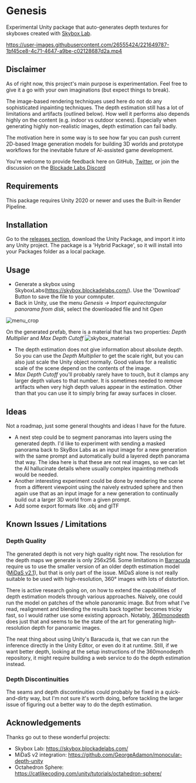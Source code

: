 # Genesis

Experimental Unity package that auto-generates depth textures for skyboxes created with [Skybox Lab](https://skybox.blockadelabs.com/).

https://user-images.githubusercontent.com/26555424/221649787-1bf45ce8-4c71-4647-a9be-c02128687d2a.mp4

## Disclaimer
As of right now, this project's main purpose is experimentation. Feel free to give it a go with your own imaginations (but expect things to break).

The image-based rendering techniques used here do not do any sophisticated inpainting techniques. The depth estimation still has a lot of limitations and artifacts (outlined below). How well it performs also depends highly on the content (e.g. indoor vs outdoor scenes). Especially when generating highly non-realistic images, depth estimation can fail badly.

The motivation here in some way is to see how far you can push current 2D-based Image generation models for building 3D worlds and prototype workflows for the inevitable future of AI-assisted game development.

You're welcome to provide feedback here on GitHub, [Twitter](https://twitter.com/julien_kaye), or join the discussion on the [Blockade Labs Discord](https://discord.gg/kqKB3X4TJz)

## Requirements
This package requires Unity 2020 or newer and uses the Built-in Render Pipeline.

## Installation
Go to the [releases section](https://github.com/julienkay/genesis/releases/latest), download the Unity Package, and import it into any Unity project.
The package is a 'Hybrid Package', so it will install into your Packages folder as a local package.

## Usage
- Generate a skybox using SkyboxLabs(https://skybox.blockadelabs.com/). Use the 'Download' Button to save the file to your comnputer.
- Back in Unity, use the menu *Genesis -> Import equirectangular panorama from disk*, select the downloaded file and hit *Open*

![menu_crop](https://user-images.githubusercontent.com/26555424/222116668-8b705af4-6674-4225-9664-f6313b1a72c2.png)

On the generated prefab, there is a material that has two properties: *Depth Multiplier* and *Max Depth Cutoff*
![skybox_material](https://user-images.githubusercontent.com/26555424/222119231-f8d8b2c6-5bf7-40a9-b8bc-378e677853ce.jpg)

- The depth estimation does not give information about absolute depth. So you can use the *Depth Multiplier* to get the scale right, but you can also just scale the Unity object normally. Good values for a realistic scale of the scene depend on the contents of the image.
- *Max Depth Cutoff* you'll probably rarely have to touch, but it clamps any larger depth values to that number. It is sometimes needed to remove artifacts when very high depth values appear in the estimation. Other than that you can use it to simply bring far away surfaces in closer.

## Ideas
Not a roadmap, just some general thoughts and ideas I have for the future.

- A next step could be to segment panoramas into layers using the generated depth. I'd like to experiment with sending a masked panorama back to SkyBox Labs as an input image for a new generation with the same prompt and automatically build a layered depth panorama that way. The idea here is that these are not real images, so we can let the AI hallucinate details where usually complex inpainting methods would be needed.
- Another interesting experiment could be done by rendering the scene from a different viewpoint using the naively extruded sphere and then again use that as an input image for a new generation to continually build out a larger 3D world from a given prompt.
- Add some export formats like .obj and glTF

## Known Issues / Limitations
### Depth Quality
The generated depth is not very high quality right now. The resolution for the depth maps we generate is only 256x256. Some limitations in [Barracuda](https://docs.unity3d.com/Packages/com.unity.barracuda@latest/index.html) require us to use the smaller version of an older depth estimation model ([MiDaS v2.1](https://github.com/isl-org/MiDaS)), but that is only part of the issue. MiDaS alone is not really suitable to be used with high-resolution, 360° images with lots of distortion.

There is active research going on, on how to extend the capabilities of depth estimation models through various approaches. Naively, one could run the model on patches of the whole panoramic image. But from what I've read, realignment and blending the results back together becomes tricky fast, so I would rather use some existing approach. Notably, [360monodepth](https://github.com/manurare/360monodepth) does just that and seems to be the state of the art for generating high-resolution depth for panoramic images.

The neat thing about using Unity's Baracuda is, that we can run the inference directly in the Unity Editor, or even do it at runtime. Still, if we want better depth, looking at the setup instructions of the 360monodepth repository, it might require building a web service to do the depth estimation instead.

### Depth Discontinuities
The seams and depth discontinuities could probably be fixed in a quick-and-dirty way, but I'm not sure it's worth doing, before tackling the larger issue of figuring out a better way to do the depth estimation.

## Acknowledgements
Thanks go out to these wonderful projects:
- Skybox Lab: https://skybox.blockadelabs.com/
- MiDaS v2 integration: https://github.com/GeorgeAdamon/monocular-depth-unity
- Octahedron Sphere: https://catlikecoding.com/unity/tutorials/octahedron-sphere/
